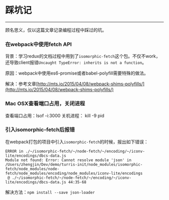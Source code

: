 # 踩坑记
***
顾名思义，仅以这篇文章记录编程过程中踩过的坑。

### 在webpack中使用fetch API
背景：学习redux的文档过程中用到了`isomorphic-fetch`这个包。不仅不work，还导致client报错`Uncaught TypeError: inherits is not a function`。

原因：webpack中使用es6-promise或者babel-polyfill需要特殊的做法。

解决：参考文章[http://mts.io/2015/04/08/webpack-shims-polyfills/](http://mts.io/2015/04/08/webpack-shims-polyfills/)

### Mac OSX查看端口占用，关闭进程
查看端口占用：lsof -i:3000
关机进程： kill -9 pid

### 引入isomorphic-fetch后报错
在webpack打包的项目中引入`isomorphic-fetch`的时候，报出如下错误：

```
ERROR in ./~/isomorphic-fetch/~/node-fetch/~/encoding/~/iconv-lite/encodings/dbcs-data.js
Module not found: Error: Cannot resolve module 'json' in /Users/zhengjin/Dev/demo/turris-init/node_modules/isomorphic-fetch/node_modules/node-fetch/node_modules/encoding/node_modules/iconv-lite/encodings
 @ ./~/isomorphic-fetch/~/node-fetch/~/encoding/~/iconv-lite/encodings/dbcs-data.js 44:35-68
```
解决方法：`npm install --save json-loader`